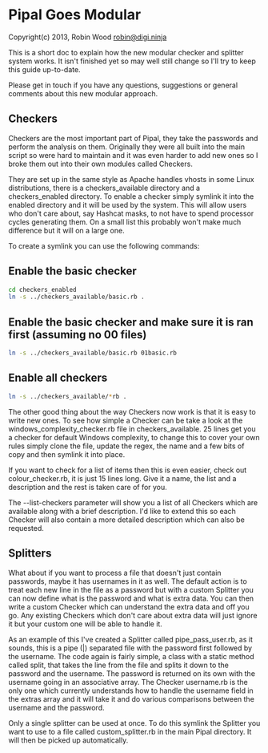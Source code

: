 # Pipal Goes Modular

Copyright(c) 2013, Robin Wood <robin@digi.ninja>

This is a short doc to explain how the new modular checker and splitter system
works. It isn't finished yet so may well still change so I'll try to keep this
guide up-to-date.

Please get in touch if you have any questions, suggestions or general comments
about this new modular approach.

## Checkers

Checkers are the most important part of Pipal, they take the passwords and
perform the analysis on them. Originally they were all built into the main
script so were hard to maintain and it was even harder to add new ones so I
broke them out into their own modules called Checkers.

They are set up in the same style as Apache handles vhosts in some Linux
distributions, there is a checkers_available directory and a checkers_enabled
directory. To enable a checker simply symlink it into the enabled directory and
it will be used by the system. This will allow users who don't care about, say
Hashcat masks, to not have to spend processor cycles generating them. On a small
list this probably won't make much difference but it will on a large one.

To create a symlink you can use the following commands:

## Enable the basic checker

```bash
cd checkers_enabled
ln -s ../checkers_available/basic.rb .
```

## Enable the basic checker and make sure it is ran first (assuming no 00 files)

```bash
ln -s ../checkers_available/basic.rb 01basic.rb
```

## Enable all checkers

```bash
ln -s ../checkers_available/*rb .
```

The other good thing about the way Checkers now work is that it is easy to write
new ones. To see how simple a Checker can be take a look at the
windows_complexity_checker.rb file in checkers_available. 25 lines get you a
checker for default Windows complexity, to change this to cover your own rules
simply clone the file, update the regex, the name and a few bits of copy and
then symlink it into place.

If you want to check for a list of items then this is even easier, check out
colour_checker.rb, it is just 15 lines long. Give it a name, the list and a
description and the rest is taken care of for you.

The --list-checkers parameter will show you a list of all Checkers which are
available along with a brief description. I'd like to extend this so each
Checker will also contain a more detailed description which can also be
requested.

## Splitters

What about if you want to process a file that doesn't just contain passwords,
maybe it has usernames in it as well. The default action is to treat each new
line in the file as a password but with a custom Splitter you can now define
what is the password and what is extra data. You can then write a custom Checker
which can understand the extra data and off you go. Any existing Checkers which
don't care about extra data will just ignore it but your custom one will be able
to handle it.

As an example of this I've created a Splitter called pipe_pass_user.rb, as it
sounds, this is a pipe (|) separated file with the password first followed by
the username. The code again is fairly simple, a class with a static method
called split, that takes the line from the file and splits it down to the
password and the username. The password is returned on its own with the username
going in an associative array. The Checker username.rb is the only one which
currently understands how to handle the username field in the extras array and
it will take it and do various comparisons between the username and the
password.

Only a single splitter can be used at once. To do this symlink the Splitter you
want to use to a file called custom_splitter.rb in the main Pipal directory. It
will then be picked up automatically.
